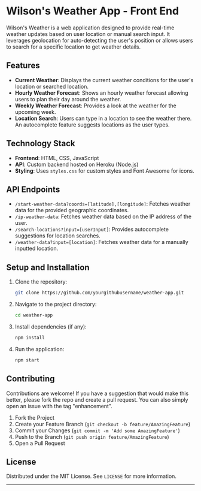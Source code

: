 # Wilson's Weather App - Front End

Wilson's Weather is a web application designed to provide real-time weather updates based on user location or manual search input. It leverages geolocation for auto-detecting the user's position or allows users to search for a specific location to get weather details.

## Features

- **Current Weather**: Displays the current weather conditions for the user's location or searched location.
- **Hourly Weather Forecast**: Shows an hourly weather forecast allowing users to plan their day around the weather.
- **Weekly Weather Forecast**: Provides a look at the weather for the upcoming week.
- **Location Search**: Users can type in a location to see the weather there. An autocomplete feature suggests locations as the user types.

## Technology Stack

- **Frontend**: HTML, CSS, JavaScript
- **API**: Custom backend hosted on Heroku (Node.js)
- **Styling**: Uses `styles.css` for custom styles and Font Awesome for icons.

## API Endpoints

- `/start-weather-data?coords=[latitude],[longitude]`: Fetches weather data for the provided geographic coordinates.
- `/ip-weather-data`: Fetches weather data based on the IP address of the user.
- `/search-locations?input=[userInput]`: Provides autocomplete suggestions for location searches.
- `/weather-data?input=[location]`: Fetches weather data for a manually inputted location.

## Setup and Installation

1. Clone the repository:
   ```bash
   git clone https://github.com/yourgithubusername/weather-app.git
   ```
2. Navigate to the project directory:
   ```bash
   cd weather-app
   ```
3. Install dependencies (if any):
   ```bash
   npm install
   ```
4. Run the application:
   ```bash
   npm start
   ```

## Contributing

Contributions are welcome! If you have a suggestion that would make this better, please fork the repo and create a pull request. You can also simply open an issue with the tag "enhancement".

1. Fork the Project
2. Create your Feature Branch (`git checkout -b feature/AmazingFeature`)
3. Commit your Changes (`git commit -m 'Add some AmazingFeature'`)
4. Push to the Branch (`git push origin feature/AmazingFeature`)
5. Open a Pull Request

## License

Distributed under the MIT License. See `LICENSE` for more information.

---